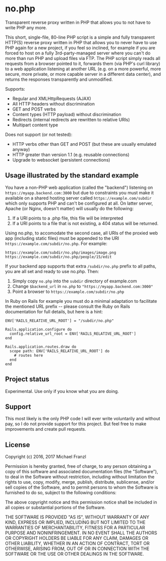 # no.php

Transparent reverse proxy written in PHP that allows you to not have to write PHP any more.

This short, single-file, 80-line PHP script is a simple and fully transparent HTTP(S) reverse proxy written in PHP that allows you to never have to use PHP again for a new project, if you feel so inclined, for example if you are forced to host on a fully 3rd-party-managed server where you can't do more than run PHP and upload files via FTP. The PHP script simply reads all requests from a browser pointed to it, forwards them (via PHP's curl library) to a web application listening at another URL (e.g. on a more powerful, more secure, more private, or more capable server in a different data center), and returns the responses transparently and unmodified.

Supports:

* Regular and XMLHttpRequests (AJAX)
* All HTTP headers without discrimination
* GET and POST verbs
* Content types (HTTP payload) without discrimination
* Redirects (internal redirects are rewritten to relative URIs)
* Multipart content type

Does not support (or not tested):

* HTTP verbs other than GET and POST (but these are usually emulated anyway)
* HTTP greater than version 1.1 (e.g. reusable connections)
* Upgrade to websocket (persistent connections)


## Usage illustrated by the standard example

You have a non-PHP web application (called the "backend") listening on `https://myapp.backend.com:3000` but due to constraints you must make it available on a shared hosting server called `https://example.com/subdir` which only supports PHP and can't be configured at all. On latter server, Apache (or Nginx, doesn't matter) will usually do the following:

1. If a URI points to a .php file, this file will be interpreted
2. If a URI points to a file that is not existing, a 404 status will be returned.

Using no.php, to accomodate the second case, all URIs of the proxied web app (including static files) must be appended to the URI `https://example.com/subdir/no.php`. For example:

    https://example.com/subdir/no.php/images/image.png
    https://example.com/subdir/no.php/people/15/edit
    
If your backend app supports that extra `/subdir/no.php` prefix to all paths, you are all set and ready to use no.php. Then:

1. Simply copy `no.php` into the `subdir` directory of example.com
2. Change `$backend_url` in `no.php` to `"https://myapp.backend.com:3000"`
3. Point a browser to `https://example.com/subdir/no.php`


In Ruby on Rails for example you must do a minimal adaptation to facilitate the mentioned URL prefix -- please consult the Ruby on Rails documentation for full details, but here is a hint:

    ENV['RAILS_RELATIVE_URL_ROOT'] = "/subdir/no.php"

    Rails.application.configure do
      config.relative_url_root = ENV['RAILS_RELATIVE_URL_ROOT']
    end

    Rails.application.routes.draw do
      scope path: ENV['RAILS_RELATIVE_URL_ROOT'] do
        # routes here
      end
    end


    
## Project status

Experimental. Use only if you know what you are doing.


## Support

This most likely is the only PHP code I will ever write voluntarily and without pay, so I do not provide support for this project. But feel free to make improvements and create pull requests.



## License

Copyright (c) 2016, 2017 Michael Franzl

Permission is hereby granted, free of charge, to any person obtaining a copy of this software and associated documentation files (the "Software"), to deal in the Software without restriction, including without limitation the rights to use, copy, modify, merge, publish, distribute, sublicense, and/or sell copies of the Software, and to permit persons to whom the Software is furnished to do so, subject to the following conditions:

The above copyright notice and this permission notice shall be included in all copies or substantial portions of the Software.

THE SOFTWARE IS PROVIDED "AS IS", WITHOUT WARRANTY OF ANY KIND, EXPRESS OR IMPLIED, INCLUDING BUT NOT LIMITED TO THE WARRANTIES OF MERCHANTABILITY, FITNESS FOR A PARTICULAR PURPOSE AND NONINFRINGEMENT. IN NO EVENT SHALL THE AUTHORS OR COPYRIGHT HOLDERS BE LIABLE FOR ANY CLAIM, DAMAGES OR OTHER LIABILITY, WHETHER IN AN ACTION OF CONTRACT, TORT OR OTHERWISE, ARISING FROM, OUT OF OR IN CONNECTION WITH THE SOFTWARE OR THE USE OR OTHER DEALINGS IN THE SOFTWARE.

